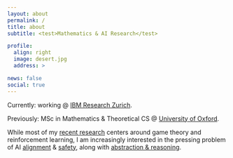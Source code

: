 ```yaml
---
layout: about
permalink: /
title: about
subtitle: <test>Mathematics & AI Research</test>

profile:
  align: right
  image: desert.jpg
  address: >

news: false
social: true
---
```


Currently: working @ <a href='https://www.zurich.ibm.com'>IBM Research Zurich</a>.

Previously: MSc in Mathematics & Theoretical CS @ <a href='https://www.ox.ac.uk/admissions/graduate/courses/msc-mathematics-and-foundations-computer-science'>University of Oxford</a>.

While most of my [recent research](https://aletcher.github.io/publications/) centers around game theory and reinforcement learning, I am increasingly interested in the pressing problem of AI [alignment](https://www.alignmentforum.org/) & [safety](https://arxiv.org/pdf/1606.06565.pdf), along with [abstraction & reasoning](https://github.com/fchollet/ARC).
